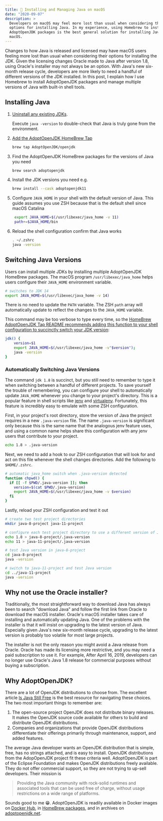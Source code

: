 ```yaml
---
title: 🍎 Installing and Managing Java on macOS
date: "2020-09-07"
description: >
  Developers on macOS may feel more lost than usual when considering their
  options for installing Java. In my experience, using Homebrew to install
  AdoptOpenJDK packages is the best general solution for installing Java on
  macOS.
---
```


Changes to how Java is released and licensed may have macOS users feeling more
lost than usual when considering their options for installing the JDK. Given the
licensing changes Oracle made to Java after version 1.8, using Oracle's
installer may not always be an option. With Java's new six-month release cycle,
developers are more likely to need a handful of different versions of the JDK
installed. In this post, I explain how I use Homebrew to install AdoptOpenJDK
packages and manage multiple versions of Java with built-in shell tools.

## Installing Java

1. [Uninstall any existing JDKs](https://docs.oracle.com/javase/8/docs/technotes/guides/install/mac_jdk.html#A1096903).

   Execute `java -version` to double-check that Java is truly gone from the
   environment.

1. [Add the AdoptOpenJDK HomeBrew Tap](https://github.com/AdoptOpenJDK/homebrew-openjdk)
   ```sh
   brew tap AdoptOpenJDK/openjdk
   ```
1. Find the AdoptOpenJDK HomeBrew packages for the versions of Java you need
   ```sh
   brew search adoptopenjdk
   ```
1. Install the JDK versions you need e.g.
   ```sh
   brew install --cask adoptopenjdk11
   ```
1. Configure `JAVA_HOME` in your shell with the default version of Java. This
   guide assumes you use ZSH because that is the default shell since macOS
   Catalina
   ```sh
    export JAVA_HOME=$(/usr/libexec/java_home -v 11)
    path+=$JAVA_HOME/bin
   ```
1. Reload the shell configuration confirm that Java works
   ```sh
   . ~/.zshrc
   java -version
   ```

## Switching Java Versions

Users can install multiple JDKs by installing multiple AdoptOpenJDK HomeBrew
packages. The macOS program `/usr/libexec/java_home` helps users configure their
`JAVA_HOME` environment variable.

```sh
# switches to JDK 14
export JAVA_HOME=$(/usr/libexec/java_home -v 14)
```

There is no need to update the `PATH` variable. The ZSH `path` array will
automatically update to reflect the changes to the `JAVA_HOME` variable.

This command may be too verbose to type every time, so the
[HomeBrew AdoptOpenJDK Tap README recommends adding this function to your shell configuration to succinctly switch your JDK version](https://github.com/AdoptOpenJDK/homebrew-openjdk):

```sh
jdk() {
    version=$1
    export JAVA_HOME=$(/usr/libexec/java_home -v"$version");
    java -version
}
```

### Automatically Switching Java Versions

The command `jdk 1.8` is succinct, but you still need to remember to type it
when switching between a handful of different projects. To save yourself the
trouble of remembering, you can configure your shell to automatically update
`JAVA_HOME` whenever you change to your project's directory. This is a popular
feature in shell scripts like [jenv](https://www.jenv.be/) and
[virtualenv](https://virtualenvwrapper.readthedocs.io/en/latest/tips.html#automatically-run-workon-when-entering-a-directory).
Fortunately, this feature is incredibly easy to emulate with some ZSH
configuration.

First, in your project's root directory, store the version of Java the project
requires in a new `.java-version` file. The name `.java-version` is significant
only because this is the same name that the analogous jenv feature uses, and
using a common name helps share this configuration with any jenv users that
contribute to your project.

```sh
echo 1.8 > .java-version
```

Next, we need to add a hook to our ZSH configuration that will look for and act
on this file whenever the shell changes directories. Add the following to
`$HOME/.zshrc`.

```sh
# automatic java_home switch when .java-version detected
function chpwd() {
  if [[ -f $PWD/.java-version ]]; then
    version=$(cat $PWD/.java-version)
    export JAVA_HOME=$(/usr/libexec/java_home -v $version)
  fi
}
```

Lastly, reload your ZSH configuration and test it out

```sh
# create two test project directories
mkdir java-8-project java-11-project

# configure each test project directory to use a different version of Java
echo 1.8 > java-8-project/.java-version
echo 11 > java-11-project/.java-version

# test Java version in java-8-project
cd java-8-project
java -version

# switch to java-11-project and test Java version
cd ../java-11-project
java -version
```

## Why not use the Oracle installer?

Traditionally, the most straightforward way to download Java has always been to
search "download Java" and follow the first link from Oracle to download the
macOS installer. Oracle's macOS installer takes care of installing and
automatically updating Java. One of the problems with the installer is that it
will insist on upgrading to the latest version of Java. Especially given Java's
new six-month release cycle, upgrading to the latest version is probably too
volatile for most large projects.

The installer is not the only reason you might avoid a Java release from Oracle.
Oracle has made its licensing more restrictive, and you may need a paid
subscription to use it. For example, After April 16, 2019, developers can no
longer use Oracle's Java 1.8 release for commercial purposes without buying a
subscription.

## Why AdoptOpenJDK?

There are a lot of OpenJDK distributions to choose from. The excellent article
[Is Java Still Free](https://medium.com/@javachampions/java-is-still-free-2-0-0-6b9aa8d6d244)
is the best resource for navigating these choices. The two most important things
to remember are:

1. The open-source project OpenJDK does not distribute binary releases. It makes
   the OpenJDK source code available for others to build and distribute OpenJDK
   distributions.
2. Companies and organizations that provide OpenJDK distributions differentiate
   their offerings primarily through maintenance, support, and added features.

The average Java developer wants an OpenJDK distribution that is simple, free,
has no strings attached, and is easy to install. OpenJDK distributions from the
AdopOpenJDK project fit these criteria well. AdoptOpenJDK is part of the Eclipse
Foundation and makes OpenJDK distributions freely available. They do not offer
commercial support, so they are not trying to up-sell developers. Their mission
is

> Providing the Java community with rock-solid runtimes and associated tools
> that can be used free of charge, without usage restrictions on a wide range of
> platforms.

Sounds good to me 😁. AdoptOpenJDK is readily available in Docker images on
[Docker Hub](https://hub.docker.com/_/adoptopenjdk), in
[HomeBrew packages](https://github.com/AdoptOpenJDK/homebrew-openjdk), and in
archives on [adoptopenjdk.net](https://adoptopenjdk.net/releases.html).
